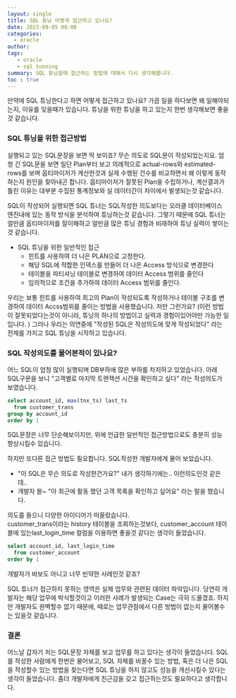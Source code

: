 ```yaml
---
layout: single
title: SQL 튜닝 어떻게 접근하고 있나요?
date: 2023-09-05 08:00
categories: 
  - oracle
author: 
tags: 
   - oracle
   - sql tunning
summary: SQL 튜닝할때 접근하는 방법에 대해서 다시 생각해봅니다.
toc : true
---
```



만약에 SQL 튜닝한다고 하면 어떻게 접근하고 있나요? 가끔 일을 하다보면 왜 일해야되는지, 이유를 잊을때가 있습니다.
튜닝을 위한 튜닝을 하고 있는지 한번 생각해보면 좋을것 같습니다. 

### SQL 튜닝을 위한 접근방법

실행되고 있는 SQL문장을 보면 딱 보이죠? 무슨 의도로 SQL문이 작성되었는지요.
엄청 긴 SQL문을 보면 일단 Plan부터 보고 의례적으로 actual-rows와 estimated-rows를 보며 옵티마이저가 계산한것과 실제 수행된 건수를 비교하면서 왜 이렇게 동작하는지 원인을 찾아내곤 합니다. 
옵티마이저가 잘못된 Plan을 수립하거나, 계산결과가 틀린 이유는 대부분 수집된 통계정보와 실 데이터간이 차이에서 발생되는것 같습니다. 

SQL이 작성되어 실행되면 SQL 튜너는 SQL작성한 의도보다는 오라클 데이터베이스 엔진내에 있는 동작 방식을 분석하여 튜닝하는것 같습니다. 그렇기 때문에 SQL 튜너는 얼만큼 옵티마이저를 잘이해하고 얼만큼 많은 튜닝 경험과 비래하여 튜닝 실력이 쌓이는것 같습니다. 

- SQL 튜닝을 위한 일반적인 접근
  - 힌트를 사용하여 더 나은 PLAN으로 고정한다.
  - 해당 SQL에 적합한 인덱스를 만들어 더 나은 Access 방식으로 변경한다
  - 테이블을 파티셔닝 테이블로 변경하여 데이터 Access 범위를 줄인다
  - 임의적으로 조건을 추가하여 데이터 Access 범위를 줄인다.

우리는 보통 힌트를 사용하여 최고의 Plan이 작성되도록 작성하거나 테이블 구조를 변경하여 데이터 Accss범위를 줄이는 방법을 사용했습니다. 저만 그런가요? (이런 방법이 잘못되었다는것이 아니라, 튜닝의 하나의 방법이고 실력과 경험이있어야만 가능한 일입니다. )
그러나 우리는 의연중에 "작성된 SQL은 작성의도에 맞게 작성되었다" 라는 전제를 가지고 SQL 튜닝을 시작하고 있습니다.

### SQL 작성의도를 물어본적이 있나요?

어느 SQL이 엄청 많이 실행되며 DB부하에 많은 부하를 차지하고 있었습니다. 
아래 SQL구문을 보니 "고객별로 마지막 트랜잭션 시간을 확인하고 싶다"  라는 작성의도가 보였습니다.

```sql
select account_id, max(tnx_ts) last_ts
  from customer_trans
group by account_id 
order by 1
```

SQL문장은 너무 단순해보이지만, 위에 언급한 일반적인 접근방법으로도 충분히 성능 향상시킬수 있습니다.

하지만 또다른 접근 방법도 필요합니다. SQL작성한 개발자에게 물어 보았습니다. 
- "이 SQL은 무슨 의도로 작성한건가요?" 내가 생각하기에는.. 이런의도인것 같은데..
- 개발자 왈~ "아 최근에 활동 했던 고객 목록을 확인하고 싶어요" 라는 말을 했습니다.

의도를 들으니 다양한 아이디어가 떠올랐습니다.   
customer_trans이라는 history 테이블을 조회하는것보다, 
customer_account 테이블에 있는last_login_time 컬럼을 이용하면 좋을것 같다는 생각이 들었습니다.

```sql
select account_id, last_login_time
  from customer_account
order by 1
```

개발자가 바보도 아니고 너무 빈약한 사례인것 같죠?

SQL 튜너가 접근하지 못하는 영역은 실제 업무와 관련된 데이터 파악입니다.
당연히 개발자는 해당 업무에 박식할것이고 이러한 사례가 발생되는 Case는 극히 드물겠죠. 
하지만 개발자도 완벽할수 없기 때문에, 때로는 업무관점에서 다른 방법이 없는지 물어볼수는 있을것 같습니다.

### 결론

어느날 갑자기 저는 SQL문장 자체를 보고 업무를 하고 있다는 생각이 들었습니다. 
SQL를 작성한 사람에게 한번은 물어보고, SQL 자체를 바꿀수 있는 방법, 혹은 더 나은 SQL을 작성할수 있는 방법을 찾는다면 SQL 튜닝을 하지 않고도 성능을 개선시킬수 있다는 생각이 들었습니다. 
좀더 개발자에게 친근감을 갖고 접근하는것도 필요하다고 생각합니다.